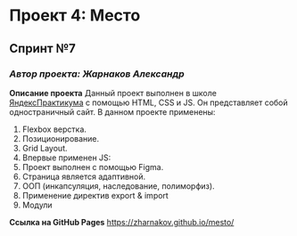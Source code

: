 # Проект 4: Место
## Спринт №7 

### *Автор проекта: Жарнаков Александр*

**Описание проекта**
Данный проект выполнен в школе [ЯндексПрактикума](https://praktikum.yandex.ru/profile/web/) c помощью HTML, CSS и JS.
Он представляет собой одностраничный сайт.
В данном проекте применены:
1. Flexbox верстка.
2. Позиционирование.
3. Grid Layout.
4. Впервые применен JS:
5. Проект выполнен с помощью Figma.
6. Страница является адаптивной.
7. ООП (инкапсуляция, наследование, полиморфиз).
8. Применение директив export & import
9. Модули

**Ссылка на GitHub Pages**
https://zharnakov.github.io/mesto/

